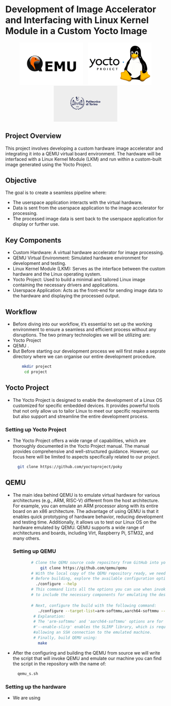 # Development of Image Accelerator and Interfacing with Linux Kernel Module in a Custom Yocto Image

<p align="center">
  <img src="/images/QEMU-Logo.wine.png" width="200" style="display: inline-block; margin-right: 10px;">
  <img src="/images/Yocto-Linux.png" width="200" style="display: inline-block;">
  <img src="/images/polito.jpg" width="200" style="display: inline-block;">
</p>



## Project Overview
This project involves developing a custom hardware image accelerator and integrating it into a QEMU virtual board environment. The hardware will be interfaced with a Linux Kernel Module (LKM) and run within
 a custom-built image generated using the Yocto Project.

## Objective
The goal is to create a seamless pipeline where:

- The userspace application interacts with the virtual hardware.
- Data is sent from the userspace application to the image accelerator for processing.
- The processed image data is sent back to the userspace application for display or further use.

## Key Components
- Custom Hardware: A virtual hardware accelerator for image processing.
- QEMU Virtual Environment: Simulated hardware environment for development and testing.
- Linux Kernel Module (LKM): Serves as the interface between the custom hardware and the Linux operating system.
- Yocto Project: Used to build a minimal and tailored Linux image containing the necessary drivers and applications.
- Userspace Application: Acts as the front-end for sending image data to the hardware and displaying the processed output.

## Workflow

- Before diving into our workflow, it’s essential to set up the working environment to ensure a seamless and efficient process without any disruptions. The two primary technologies we will be utilizing are:
- Yocto Project
- QEMU .
- But Before starting our development process we will first make a seprate directory where we can organise our entire development procedure.
    ```bash
        mkdir project
         cd project

## Yocto Project
  - The Yocto Project is designed to enable the development of a Linux OS customized for specific embedded devices.
    It provides powerful tools that not only allow us to tailor Linux to meet our specific requirements but also support
    and streamline the entire development process.

   ### Setting up Yocto Project 
  -  The Yocto Project offers a wide range of capabilities, which are thoroughly documented in the Yocto Project manual. 
     The manual provides comprehensive and well-structured guidance. However, our focus here will
     be limited to aspects specifically related to our project.
     ```bash
       git clone https://github.com/yoctoproject/poky 
##  QEMU 
  - The main idea behind QEMU is to emulate virtual hardware for various architectures (e.g., ARM, RISC-V) different from the host architecture.
    For example, you can emulate an ARM processor along with its entire board on an x86 architecture. The advantage of using QEMU is that it enables quick prototyping of hardware behavior,
    reducing development and testing time. Additionally, it allows us to test our Linux OS on the hardware emulated by QEMU. 
    QEMU supports a wide range of architectures and boards, including Virt, Raspberry Pi, STM32, and many others.

    ###    Setting up QEMU
    ```bash
            # Clone the QEMU source code repository from GitHub into your working directory:
                git clone https://github.com/qemu/qemu
            # With the local copy of the QEMU repository ready, we need to build it from source. 
            # Before building, explore the available configuration options using:
              ./configure --help 
            # This command lists all the options you can use when invoking 'make', allowing QEMU 
            # to include the necessary components for emulating the desired machine.

            # Next, configure the build with the following command:
               ./configure --target-list=arm-softmmu,aarch64-softmmu --enable-slirp
             # Explanation:
             # The 'arm-softmmu' and 'aarch64-softmmu' options are for system-level emulation.
             #'--enable-slirp' enables the SLIRP library, which is required for SSH support, 
             #allowing an SSH connection to the emulated machine.
             # Finally, build QEMU using:
               make 

-  After the configuring and building the QEMU from source we will write the script that will invoke QEMU and emulate our machine
   you can find the script in the repository with the name of:
     ```bash 
       qemu_s.sh
 ### Setting up the hardware
- We are using 